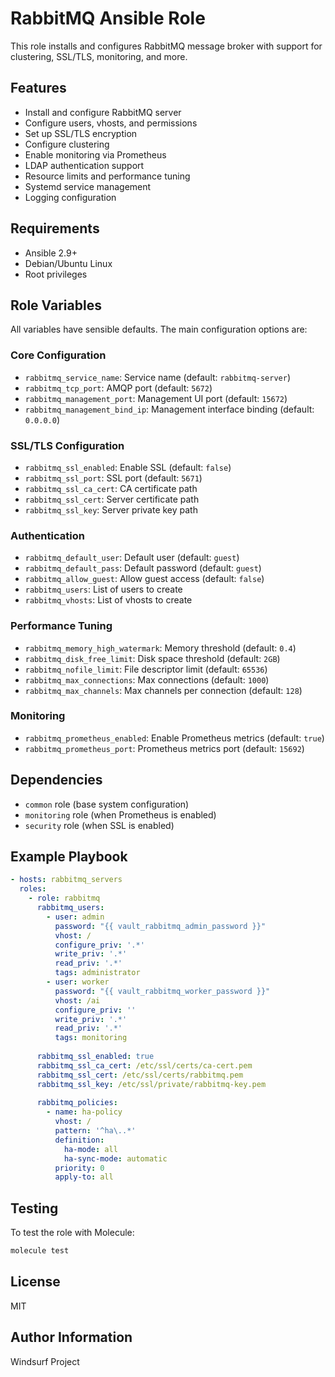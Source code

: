 # RabbitMQ Ansible Role

This role installs and configures RabbitMQ message broker with support for clustering, SSL/TLS, monitoring, and more.

## Features

- Install and configure RabbitMQ server
- Configure users, vhosts, and permissions
- Set up SSL/TLS encryption
- Configure clustering
- Enable monitoring via Prometheus
- LDAP authentication support
- Resource limits and performance tuning
- Systemd service management
- Logging configuration

## Requirements

- Ansible 2.9+
- Debian/Ubuntu Linux
- Root privileges

## Role Variables

All variables have sensible defaults. The main configuration options are:

### Core Configuration

- `rabbitmq_service_name`: Service name (default: `rabbitmq-server`)
- `rabbitmq_tcp_port`: AMQP port (default: `5672`)
- `rabbitmq_management_port`: Management UI port (default: `15672`)
- `rabbitmq_management_bind_ip`: Management interface binding (default: `0.0.0.0`)

### SSL/TLS Configuration

- `rabbitmq_ssl_enabled`: Enable SSL (default: `false`)
- `rabbitmq_ssl_port`: SSL port (default: `5671`)
- `rabbitmq_ssl_ca_cert`: CA certificate path
- `rabbitmq_ssl_cert`: Server certificate path
- `rabbitmq_ssl_key`: Server private key path

### Authentication

- `rabbitmq_default_user`: Default user (default: `guest`)
- `rabbitmq_default_pass`: Default password (default: `guest`)
- `rabbitmq_allow_guest`: Allow guest access (default: `false`)
- `rabbitmq_users`: List of users to create
- `rabbitmq_vhosts`: List of vhosts to create

### Performance Tuning

- `rabbitmq_memory_high_watermark`: Memory threshold (default: `0.4`)
- `rabbitmq_disk_free_limit`: Disk space threshold (default: `2GB`)
- `rabbitmq_nofile_limit`: File descriptor limit (default: `65536`)
- `rabbitmq_max_connections`: Max connections (default: `1000`)
- `rabbitmq_max_channels`: Max channels per connection (default: `128`)

### Monitoring

- `rabbitmq_prometheus_enabled`: Enable Prometheus metrics (default: `true`)
- `rabbitmq_prometheus_port`: Prometheus metrics port (default: `15692`)

## Dependencies

- `common` role (base system configuration)
- `monitoring` role (when Prometheus is enabled)
- `security` role (when SSL is enabled)

## Example Playbook

```yaml
- hosts: rabbitmq_servers
  roles:
    - role: rabbitmq
      rabbitmq_users:
        - user: admin
          password: "{{ vault_rabbitmq_admin_password }}"
          vhost: /
          configure_priv: '.*'
          write_priv: '.*'
          read_priv: '.*'
          tags: administrator
        - user: worker
          password: "{{ vault_rabbitmq_worker_password }}"
          vhost: /ai
          configure_priv: ''
          write_priv: '.*'
          read_priv: '.*'
          tags: monitoring
      
      rabbitmq_ssl_enabled: true
      rabbitmq_ssl_ca_cert: /etc/ssl/certs/ca-cert.pem
      rabbitmq_ssl_cert: /etc/ssl/certs/rabbitmq.pem
      rabbitmq_ssl_key: /etc/ssl/private/rabbitmq-key.pem
      
      rabbitmq_policies:
        - name: ha-policy
          vhost: /
          pattern: '^ha\..*'
          definition:
            ha-mode: all
            ha-sync-mode: automatic
          priority: 0
          apply-to: all
```

## Testing

To test the role with Molecule:

```bash
molecule test
```

## License

MIT

## Author Information

Windsurf Project
